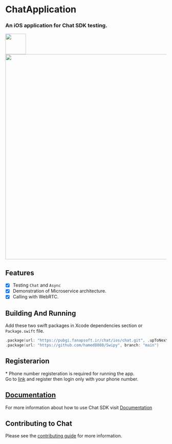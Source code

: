 # ChatApplication
### An iOS application for Chat SDK testing.
<img src="https://github.com/hamed8080/chat-application/raw/main/images/icon.png" width="64" height="64">
<br />

<img src="https://github.com/hamed8080/chat-application/raw/main/images/main.png"  width="960" height="640">
<br />

## Features
- [x] Testing `Chat` and `Async`
- [x] Demonstration of Microservice architecture.
- [x] Calling with WebRTC.

## Building And Running
Add these two swift packages in Xcode dependencies section or `Package.swift` file. 

```swift
.package(url: "https://pubgi.fanapsoft.ir/chat/ios/chat.git", .upToNextMinor(from: "1.2.0")),
.package(url: "https://github.com/hamed8080/Swipy", branch: "main")
```

## Registerarion
&ast; Phone number registeration is required for running the app.
<br />
Go to [link](https://accounts.pod.ir/) and register then login only with your phone number.


## [Documentation](https://hamed8080.gitlab.io/chat/documentation/chat/)
For more information about how to use Chat SDK visit [Documentation](https://hamed8080.gitlab.io/chat/documentation/Chat/) 
<br/>

## Contributing to Chat
Please see the [contributing guide](/CONTRIBUTING.md) for more information.

<!-- Copyright (c) 2021-2022 Apple Inc and the Swift Project authors. All Rights Reserved. -->
